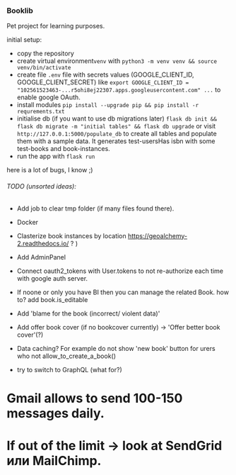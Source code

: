### Booklib
Pet project for learning purposes.

initial setup:
* copy the repository
* create virtual environment`venv` with `python3 -m venv venv && source venv/bin/activate`
* create file `.env` file with secrets values (GOOGLE_CLIENT_ID, GOOGLE_CLIENT_SECRET) like `export GOOGLE_CLIENT_ID = "102561523463-...r5ohi8ej22307.apps.googleusercontent.com" ...` to enable google OAuth.
* install modules `pip install --upgrade pip && pip install -r requrements.txt`
* initialise db (if you want to use db migrations later) `flask db init && flask db migrate -m "initial tables" && flask db upgrade` or visit `http://127.0.0.1:5000/populate_db` to create all tables and populate them with a sample data. It generates test-usersHas isbn with some test-books and book-instances.
* run the app with `flask run`

here is a lot of bugs, I know ;)


###### TODO (unsorted ideas):
* Add job to  clear tmp folder (if many files found there).
* Docker
* Clasterize book instances by location https://geoalchemy-2.readthedocs.io/ ? )
* Add AdminPanel
* Connect oauth2_tokens with User.tokens to not re-authorize each time with google auth server.
* If noone or only you have BI then you can manage the related Book. how to? add book.is_editable
* Add 'blame for the book (incorrect/ violent data)'
* Add offer book cover (if no bookcover currently) -> 'Offer better book cover'(?)

* Data caching? For example do not show 'new book' button for urers who not allow_to_create_a_book()
* try to switch to GraphQL (what for?)


# Gmail allows to send 100-150 messages daily.
# If out of the limit -> look at SendGrid или MailChimp.
